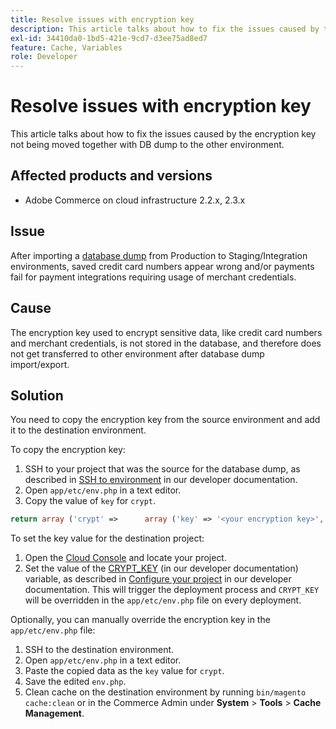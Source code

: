 ```yaml
---
title: Resolve issues with encryption key
description: This article talks about how to fix the issues caused by the encryption key not being moved together with DB dump to the other environment.
exl-id: 34410da0-1bd5-421e-9cd7-d3ee75ad8ed7
feature: Cache, Variables
role: Developer
---
```

# Resolve issues with encryption key

This article talks about how to fix the issues caused by the encryption key not being moved together with DB dump to the other environment.

## Affected products and versions

* Adobe Commerce on cloud infrastructure 2.2.x, 2.3.x

## Issue

After importing a [database dump](/help/how-to/general/create-database-dump-on-cloud.md) from Production to Staging/Integration environments, saved credit card numbers appear wrong and/or payments fail for payment integrations requiring usage of merchant credentials.

## Cause

The encryption key used to encrypt sensitive data, like credit card numbers and merchant credentials, is not stored in the database, and therefore does not get transferred to other environment after database dump import/export.

## Solution

You need to copy the encryption key from the source environment and add it to the destination environment.

To copy the encryption key:

1. SSH to your project that was the source for the database dump, as described in [SSH to environment](https://experienceleague.adobe.com/docs/commerce-cloud-service/user-guide/develop/secure-connections.html) in our developer documentation.
1. Open `app/etc/env.php` in a text editor.
1. Copy the value of `key` for `crypt`.

```php
return array ('crypt' =>      array ('key' => '<your encryption key>', ),);
```

To set the key value for the destination project:

1. Open the [Cloud Console](https://console.adobecommerce.com) and locate your project.
1. Set the value of the [CRYPT\_KEY](https://experienceleague.adobe.com/docs/commerce-cloud-service/user-guide/configure/env/stage/variables-deploy.html) (in our developer documentation) variable, as described in [Configure your project](https://experienceleague.adobe.com/docs/commerce-cloud-service/user-guide/project/overview.html) in our developer documentation. This will trigger the deployment process and `CRYPT_KEY` will be overridden in the `app/etc/env.php` file on every deployment.

Optionally, you can manually override the encryption key in the `app/etc/env.php` file:

1. SSH to the destination environment.
1. Open `app/etc/env.php` in a text editor.
1. Paste the copied data as the `key` value for `crypt`.
1. Save the edited `env.php`.
1. Clean cache on the destination environment by running `bin/magento cache:clean` or in the Commerce Admin under **System** > **Tools** > **Cache Management**.
